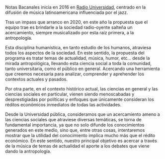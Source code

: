 <!--
.. title: Sobre Notas Bacanales
.. slug: sobre-notas-bacanales
.. date: 2024-09-07 10:52:05 UTC-03:00
.. tags:
.. category:
.. link:
.. description:
.. type: text
-->

Notas Bacanales inicia en 2016 en [Radio Universidad](https://radio.unsa.edu.ar/), centrado en la difusión de música latinoamericana influenciada por el jazz.

Tras un impass que arranco en 2020, en este año la propuesta que el equipo trae es brindarle a la sociedad radio-oyente salteña un acercamiento, siempre musicalizado por esta raíz primera, a la antropología.

Esta disciplina humanística, en tanto estudio de los humanos, atraviesa todos los aspectos de la sociedad. En este sentido, la propuesta del programa es tratar temas de actualidad, música, humor, etc... desde la mirada antropológica, llevando esta ciencia social a toda la comunidad, tanto universitaria, como el público en general. Acercando una herramienta que creemos necesaria para analizar, comprender y aprehender los
contextos actuales y pasados.

Por otra parte, en el contexto histórico actual, las ciencias en general y las ciencias sociales en particular, vienen siendo menoscabadas y desprestigiadas por políticas y enfoques que únicamente consideran los réditos económicos inmediatos de todas las actividades.

Desde la Universidad pública, consideramos que un acercamiento ameno a las ciencias sociales que atraviese diversas temáticas, se torna de fundamental importancia, ya que no solo difunde los conocimientos generados en este medio, sino que, entre otras cosas, intentaremos mostrar que la utilidad del conocimiento implica mucho más que el rédito económico.
En este sentido, nuestro principal objetivo es acercar a través de la música de temas de actualidad el aporte a los debates que viene dando la antropología.
